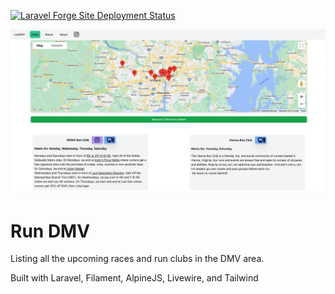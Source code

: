 [![Laravel Forge Site Deployment Status](https://img.shields.io/endpoint?url=https%3A%2F%2Fforge.laravel.com%2Fsite-badges%2Ffa0db02c-24b1-45ec-9505-925a1469ad59%3Fdate%3D1%26label%3D1%26commit%3D1&style=flat-square)](https://forge.laravel.com/servers/842661/sites/2468197)

![img.png](img.png)

# Run DMV
Listing all the upcoming races and run clubs in the DMV area.


Built with Laravel, Filament, AlpineJS, Livewire, and Tailwind
